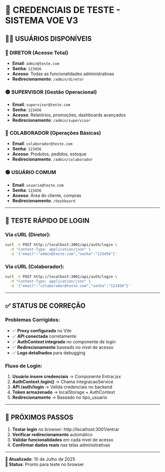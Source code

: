 # 🔑 CREDENCIAIS DE TESTE - SISTEMA VOE V3

## 👨‍💼 **USUÁRIOS DISPONÍVEIS**

### 🔴 **DIRETOR** (Acesso Total)
- **Email**: `admin@teste.com`
- **Senha**: `123456`
- **Acesso**: Todas as funcionalidades administrativas
- **Redirecionamento**: `/admin/diretor`

### 🟡 **SUPERVISOR** (Gestão Operacional)
- **Email**: `supervisor@teste.com`
- **Senha**: `123456`
- **Acesso**: Relatórios, promoções, dashboards avançados
- **Redirecionamento**: `/admin/supervisor`

### 🔵 **COLABORADOR** (Operações Básicas)
- **Email**: `colaborador@teste.com`
- **Senha**: `123456`
- **Acesso**: Produtos, pedidos, estoque
- **Redirecionamento**: `/admin/colaborador`

### 🟢 **USUÁRIO COMUM**
- **Email**: `usuario@teste.com`
- **Senha**: `123456`
- **Acesso**: Área do cliente, compras
- **Redirecionamento**: `/dashboard`

---

## 🧪 **TESTE RÁPIDO DE LOGIN**

### Via cURL (Diretor):
```bash
curl -X POST http://localhost:3001/api/auth/login \
  -H "Content-Type: application/json" \
  -d '{"email":"admin@teste.com","senha":"123456"}'
```

### Via cURL (Colaborador):
```bash
curl -X POST http://localhost:3001/api/auth/login \
  -H "Content-Type: application/json" \
  -d '{"email":"colaborador@teste.com","senha":"123456"}'
```

---

## ✅ **STATUS DE CORREÇÃO**

### Problemas Corrigidos:
- ✅ **Proxy configurado** no Vite
- ✅ **API conectada** corretamente
- ✅ **AuthContext integrado** no componente de login
- ✅ **Redirecionamento** baseado no nível de acesso
- ✅ **Logs detalhados** para debugging

### Fluxo de Login:
1. **Usuário insere credenciais** → Componente Entrar.jsx
2. **AuthContext.login()** → Chama integracaoService
3. **API /auth/login** → Valida credenciais no backend
4. **Token armazenado** → localStorage + AuthContext
5. **Redirecionamento** → Baseado no tipo_usuario

---

## 🚀 **PRÓXIMOS PASSOS**

1. **Testar login** no browser: http://localhost:3001/entrar
2. **Verificar redirecionamento** automático
3. **Validar funcionalidades** em cada nível de acesso
4. **Confirmar dados reais** nas telas administrativas

---

**📅 Atualizado**: 10 de Julho de 2025  
**🎯 Status**: Pronto para teste no browser
